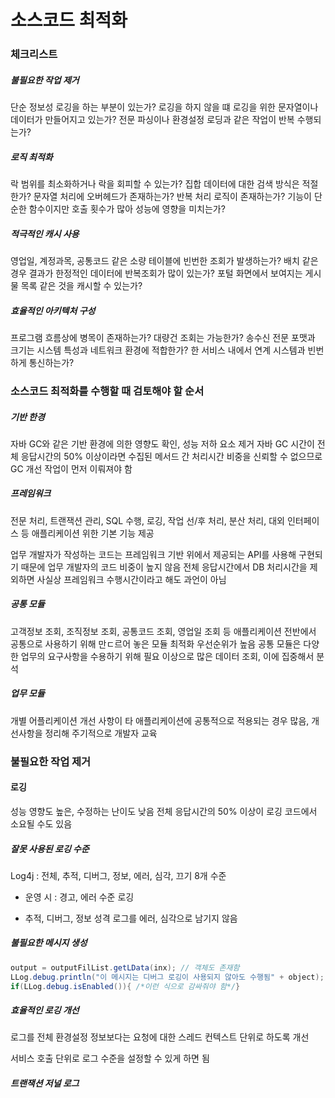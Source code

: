 # 소스코드 최적화

### 체크리스트

##### 불필요한 작업 제거

단순 정보성 로깅을 하는 부분이 있는가?
로깅을 하지 않을 떄 로깅을 위한 문자열이나 데이터가 만들어지고 있는가?
전문 파싱이나 환경설정 로딩과 같은 작업이 반복 수행되는가?

##### 로직 최적화

락 범위를 최소화하거나 락을 회피할 수 있는가?
집합 데이터에 대한 검색 방식은 적절한가?
문자열 처리에 오버헤드가 존재하는가?
반복 처리 로직이 존재하는가?
기능이 단순한 함수이지만 호출 횟수가 많아 성능에 영향을 미치는가?

##### 적극적인 캐시 사용

영업일, 계정과목, 공통코드 같은 소량 테이블에 빈번한 조회가 발생하는가?
배치 같은 경우 결과가 한정적인 데이터에 반복조회가 많이 있는가?
포털 화면에서 보여지는 게시물 목록 같은 것을 캐시할 수 있는가?

##### 효율적인 아키텍처 구성

프로그램 흐름상에 병목이 존재하는가?
대량건 조회는 가능한가?
송수신 전문 포맷과 크기는 시스템 특성과 네트워크 환경에 적합한가?
한 서비스 내에서 연계 시스템과 빈번하게 통신하는가?

### 소스코드 최적화를 수행할 때 검토해야 할 순서

##### 기반 한경

자바 GC와 같은 기반 환경에 의한 영향도 확인, 성능 저하 요소 제거
자바 GC 시간이 전체 응답시간의 50% 이상이라면 수집된 메서드 간 처리시간 비중을 신뢰할 수 없으므로 GC 개선 작업이 먼저 이뤄져야 함

##### 프레임워크

전문 처리, 트랜잭션 관리, SQL 수행, 로깅, 작업 선/후 처리, 분산 처리, 대외 인터페이스 등 애플리케이션 위한 기본 기능 제공

업무 개발자가 작성하는 코드는 프레임워크 기반 위에서 제공되는 API를 사용해 구현되기 때문에 업무 개발자의 코드 비중이 높지 않음
전체 응답시간에서 DB 처리시간을 제외하면 사실상 프레임워크 수행시간이라고 해도 과언이 아님

##### 공통 모듈

고객정보 조회, 조직정보 조회, 공통코드 조회, 영업일 조회 등 애플리케이션 전반에서 공통으로 사용하기 위해 만ㄷ르어 놓은 모듈
최적화 우선순위가 높음
공통 모듈은 다양한 업무의 요구사항을 수용하기 위해 필요 이상으로 많은 데이터 조회, 이에 집중해서 분석

##### 업무 모듈

개별 어플리케이션 개선 사항이 타 애플리케이션에 공통적으로 적용되는 경우 많음, 개선사항을 정리해 주기적으로 개발자 교육


### 불필요한 작업 제거

#### 로깅

성능 영향도 높은, 수정하는 난이도 낮음
전체 응답시간의 50% 이상이 로깅 코드에서 소요될 수도 있음

##### 잘못 사용된 로깅 수준

Log4j : 전체, 추적, 디버그, 정보, 에러, 심각, 끄기 8개 수준

* 운영 시 : 경고, 에러 수준 로깅

* 추적, 디버그, 정보 성격 로그를 에러, 심각으로 남기지 않음

##### 불필요한 메시지 생성

```java
output = outputFilList.getLData(inx); // 객체도 존재함
LLog.debug.println("이 메시지는 디버그 로깅이 사용되지 않아도 수행됨" + object); // String+object.toString()이 항상 실행됨
if(LLog.debug.isEnabled()){ /*이런 식으로 감싸줘야 함*/}
```

##### 효율적인 로깅 개선

로그를 전체 환경설정 정보보다는 요청에 대한 스레드 컨텍스트 단위로 하도록 개선

서비스 호출 단위로 로그 수준을 설정할 수 있게 하면 됨

##### 트랜잭션 저널 로그

